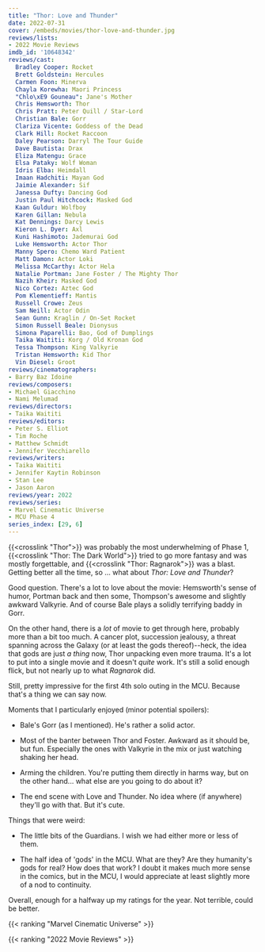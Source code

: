 ```yaml
---
title: "Thor: Love and Thunder"
date: 2022-07-31
cover: /embeds/movies/thor-love-and-thunder.jpg
reviews/lists:
- 2022 Movie Reviews
imdb_id: '10648342'
reviews/cast:
  Bradley Cooper: Rocket
  Brett Goldstein: Hercules
  Carmen Foon: Minerva
  Chayla Korewha: Maori Princess
  "Chlo\xE9 Gouneau": Jane's Mother
  Chris Hemsworth: Thor
  Chris Pratt: Peter Quill / Star-Lord
  Christian Bale: Gorr
  Clariza Vicente: Goddess of the Dead
  Clark Hill: Rocket Raccoon
  Daley Pearson: Darryl The Tour Guide
  Dave Bautista: Drax
  Eliza Matengu: Grace
  Elsa Pataky: Wolf Woman
  Idris Elba: Heimdall
  Imaan Hadchiti: Mayan God
  Jaimie Alexander: Sif
  Janessa Dufty: Dancing God
  Justin Paul Hitchcock: Masked God
  Kaan Guldur: Wolfboy
  Karen Gillan: Nebula
  Kat Dennings: Darcy Lewis
  Kieron L. Dyer: Axl
  Kuni Hashimoto: Jademurai God
  Luke Hemsworth: Actor Thor
  Manny Spero: Chemo Ward Patient
  Matt Damon: Actor Loki
  Melissa McCarthy: Actor Hela
  Natalie Portman: Jane Foster / The Mighty Thor
  Nazih Kheir: Masked God
  Nico Cortez: Aztec God
  Pom Klementieff: Mantis
  Russell Crowe: Zeus
  Sam Neill: Actor Odin
  Sean Gunn: Kraglin / On-Set Rocket
  Simon Russell Beale: Dionysus
  Simona Paparelli: Bao, God of Dumplings
  Taika Waititi: Korg / Old Kronan God
  Tessa Thompson: King Valkyrie
  Tristan Hemsworth: Kid Thor
  Vin Diesel: Groot
reviews/cinematographers:
- Barry Baz Idoine
reviews/composers:
- Michael Giacchino
- Nami Melumad
reviews/directors:
- Taika Waititi
reviews/editors:
- Peter S. Elliot
- Tim Roche
- Matthew Schmidt
- Jennifer Vecchiarello
reviews/writers:
- Taika Waititi
- Jennifer Kaytin Robinson
- Stan Lee
- Jason Aaron
reviews/year: 2022
reviews/series:
- Marvel Cinematic Universe
- MCU Phase 4
series_index: [29, 6]
---
```

{{<crosslink "Thor">}} was probably the most underwhelming of Phase 1, {{<crosslink "Thor: The Dark World">}} tried to go more fantasy and was mostly forgettable, and {{<crosslink "Thor: Ragnarok">}} was a blast. Getting better all the time, so ... what about *Thor: Love and Thunder*?

Good question. There's a lot to love about the movie: Hemsworth's sense of humor, Portman back and then some, Thompson's awesome and slightly awkward Valkyrie. And of course Bale plays a solidly terrifying baddy in Gorr. 

On the other hand, there is a *lot* of movie to get through here, probably more than a bit too much. A cancer plot, succession jealousy, a threat spanning across the Galaxy (or at least the gods thereof)--heck, the idea that gods are just *a thing* now, Thor unpacking even more trauma. It's a lot to put into a single movie and it doesn't *quite* work. It's still a solid enough flick, but not nearly up to what *Ragnarok* did. 

Still, pretty impressive for the first 4th solo outing in the MCU. Because that's a thing we can say now. 

<!--more-->

Moments that I particularly enjoyed (minor potential spoilers):

* Bale's Gorr (as I mentioned). He's rather a solid actor. 

* Most of the banter between Thor and Foster. Awkward as it should be, but fun. Especially the ones with Valkyrie in the mix or just watching shaking her head. 

* Arming the children. You're putting them directly in harms way, but on the other hand... what else are you going to do about it? 

* The end scene with Love and Thunder. No idea where (if anywhere) they'll go with that. But it's cute. 

Things that were weird:

* The little bits of the Guardians. I wish we had either more or less of them. 

* The half idea of 'gods' in the MCU. What are they? Are they humanity's gods for real? How does that work? I doubt it makes much more sense in the comics, but in the MCU, I would appreciate at least slightly more of a nod to continuity. 

Overall, enough for a halfway up my ratings for the year. Not terrible, could be better.

{{< ranking "Marvel Cinematic Universe" >}}

{{< ranking "2022 Movie Reviews" >}}